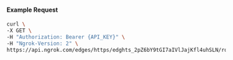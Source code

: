 <!-- Code generated for API Clients. DO NOT EDIT. -->

#### Example Request

```bash
curl \
-X GET \
-H "Authorization: Bearer {API_KEY}" \
-H "Ngrok-Version: 2" \
https://api.ngrok.com/edges/https/edghts_2pZ6bY9tGI7aIVlJajKfl4uhSLN/routes/edghtsrt_2pZ6bZ3jRfkmmD1iigUwDYtAWMt/traffic_policy
```
